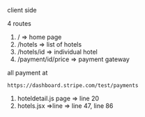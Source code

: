 client side 

4 routes 
1) /  => home page 
2) /hotels => list of hotels 
3) /hotels/id => individual hotel
4) /payment/id/price => payment gateway


all payment at 
```
https://dashboard.stripe.com/test/payments
```

1) hoteldetail.js page => line 20 
2) hotels.jsx =>line  => line 47, line 86
